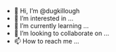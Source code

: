- 👋 Hi, I’m @dugkillough
- 👀 I’m interested in ...
- 🌱 I’m currently learning ...
- 💞️ I’m looking to collaborate on ...
- 📫 How to reach me ...

<!---
dugkillough/dugkillough is a ✨ special ✨ repository because its `README.md` (this file) appears on your GitHub profile.
You can click the Preview link to take a look at your changes.
--->
